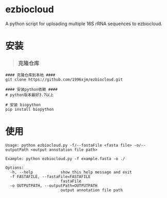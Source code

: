# ezbiocloud
A python script for uploading multiple 16S rRNA sequences to ezbiocloud.
# 安装
> ### 克隆仓库
```shell
#### 克隆仓库到本地 ####
git clone https://github.com/1996xjm/ezbiocloud.git

#### 安装python依赖 ####
# python版本最好3.7以上

# 安装 biopython
pip install biopython

```

# 使用


```shell
Usage: python ezbiocloud.py -f/--fastaFile <fasta file> -o/--outputPath <output annotation file path>

Example: python ezbiocloud.py -f example.fasta -o ./

Options:
  -h, --help            show this help message and exit
  -f FASTAFILE, --fastaFile=FASTAFILE
                        fastaFile
  -o OUTPUTPATH, --outputPath=OUTPUTPATH
                        output annotation file path
```
